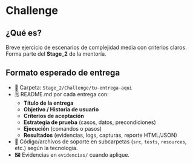 # Challenge

## ¿Qué es?
Breve ejercicio de escenarios de complejidad media con criterios claros. Forma parte del **Stage_2** de la mentoría.

## Formato esperado de entrega
- 📁 Carpeta: `Stage_2/Challenge/tu-entrega-aqui`
- 🗒️ README.md por cada entrega con:
  - **Título de la entrega**
  - **Objetivo / Historia de usuario**
  - **Criterios de aceptación**
  - **Estrategia de prueba** (casos, datos, precondiciones)
  - **Ejecución** (comandos o pasos)
  - **Resultados** (evidencias, logs, capturas, reporte HTML/JSON)
- 🧪 Código/archivos de soporte en subcarpetas (`src`, `tests`, `resources`, etc.) según la tecnología.
- 🖼️ Evidencias en `evidencias/` cuando aplique.

